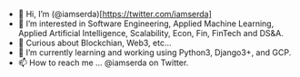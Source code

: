- 👋 Hi, I’m (@iamserda)[https://twitter.com/iamserda]
- 👀 I’m interested in Software Engineering, Applied Machine Learning, Applied Artificial Intelligence, Scalability, Econ, Fin, FinTech and DS&A. 
- 👀 Curious about Blockchian, Web3, etc...
- 🌱 I’m currently learning and working using Python3, Django3+, and GCP.
- 📫 How to reach me ... @iamserda on Twitter.

<!---
iamserda/iamserda is a ✨ special ✨ repository because its `README.md` (this file) appears on your GitHub profile.
You can click the Preview link to take a look at your changes.
--->
